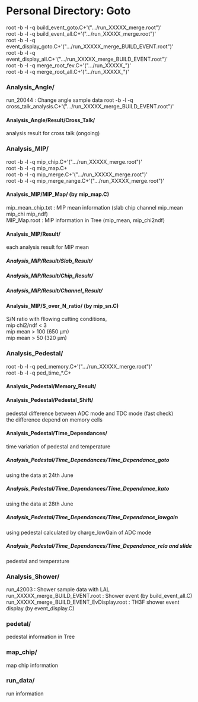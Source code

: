 # Personal Directory: Goto

root -b -l -q build_event_goto.C+'(".../run_XXXXX_merge.root")'  
root -b -l -q build_event_all.C+'(".../run_XXXXX_merge.root")'  
root -b -l -q event_display_goto.C+'(".../run_XXXXX_merge_BUILD_EVENT.root")'  
root -b -l -q event_display_all.C+'(".../run_XXXXX_merge_BUILD_EVENT.root")'  
root -b -l -q merge_root_fev.C+'(".../run_XXXXX_")'  
root -b -l -q merge_root_all.C+'(".../run_XXXXX_")'  


### Analysis_Angle/
run_20044 : Change angle sample data
root -b -l -q cross_talk_analysis.C+'(".../run_XXXXX_merge_BUILD_EVENT.root")'  
#### Analysis_Angle/Result/Cross_Talk/
analysis result for cross talk (ongoing)   

### Analysis_MIP/
root -b -l -q mip_chip.C+'(".../run_XXXXX_merge.root")'  
root -b -l -q mip_map.C+  
root -b -l -q mip_merge.C+'(".../run_XXXXX_merge.root")'  
root -b -l -q mip_merge_range.C+'(".../run_XXXXX_merge.root")'  
#### Analysis_MIP/MIP_Map/ (by mip_map.C)
mip_mean_chip.txt : MIP mean information (slab chip channel mip_mean mip_chi mip_ndf)   
MIP_Map.root : MIP information in Tree (mip_mean, mip_chi2ndf)
#### Analysis_MIP/Result/
each analysis result for MIP mean  
##### Analysis_MIP/Result/Slab_Result/ 
##### Analysis_MIP/Result/Chip_Result/
##### Analysis_MIP/Result/Channel_Result/ 
#### Analysis_MIP/S_over_N_ratio/ (by mip_sn.C)
S/N ratio with fllowing cutting conditions,   
mip chi2/ndf < 3   
mip mean > 100 (650 µm)   
mip mean > 50 (320 µm)   

### Analysis_Pedestal/
root -b -l -q ped_memory.C+'(".../run_XXXXX_merge.root")'  
root -b -l -q ped_time_*.C+  
#### Analysis_Pedestal/Memory_Result/
#### Analysis_Pedestal/Pedestal_Shift/
pedestal difference between ADC mode and TDC mode (fast check)   
the difference depend on memory cells   
#### Analysis_Pedestal/Time_Dependances/
time variation of pedestal and temperature  
##### Analysis_Pedestal/Time_Dependances/Time_Dependance_goto
using the data at 24th June   
##### Analysis_Pedestal/Time_Dependances/Time_Dependance_kato
using the data at 28th June   
##### Analysis_Pedestal/Time_Dependances/Time_Dependance_lowgain
using pedestal calculated by charge_lowGain of ADC mode  
##### Analysis_Pedestal/Time_Dependances/Time_Dependance_rela and slide
pedestal and temperature   

### Analysis_Shower/
run_42003 : Shower sample data with LAL  
run_XXXXX_merge_BUILD_EVENT.root : Shower event (by build_event_all.C)  
run_XXXXX_merge_BUILD_EVENT_EvDisplay.root : TH3F shower event display (by event_display.C)  

### pedetal/
pedestal information in Tree 

### map_chip/
map chip information

### run_data/
run information   
